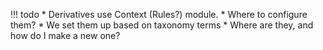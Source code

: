 !!! todo
    * Derivatives use Context (Rules?) module.
    * Where to configure them?
    * We set them up based on taxonomy terms
    * Where are they, and how do I make a new one?